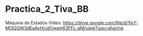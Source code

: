 # Practica_2_Tiva_BB
Máquina de Estados
Video: https://drive.google.com/file/d/1IxY-MI3QQW3dEaAvHcidOwam63FFL-aM/view?usp=sharing

